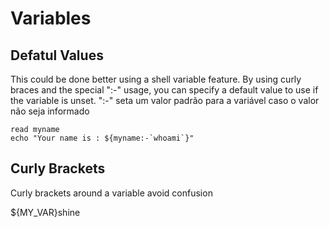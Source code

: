 # Variables

## Defatul Values
This could be done better using a shell variable feature. By using curly braces and the special ":-" usage, you can specify a default value to use if the variable is unset.
":-" seta um valor padrão para a variável caso o valor não seja informado

```
read myname
echo "Your name is : ${myname:-`whoami`}"
```

## Curly Brackets
Curly brackets around a variable avoid confusion

${MY_VAR}shine